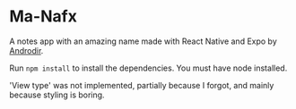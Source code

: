 # Ma-Nafx
A notes app with an amazing name made with React Native and Expo by [Androdir](https://github.com/Androdir).

Run `npm install` to install the dependencies. You must have node installed.

'View type' was not implemented, partially because I forgot, and mainly because styling is boring.
